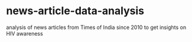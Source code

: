 # news-article-data-analysis
analysis of news articles from Times of India since 2010 to get insights on HIV awareness 
